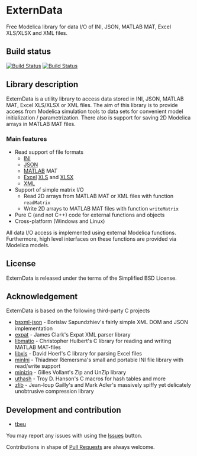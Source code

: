 # ExternData
Free Modelica library for data I/O of INI, JSON, MATLAB MAT, Excel XLS/XLSX and XML files.

## Build status
[![Build Status](https://drone.io/github.com/tbeu/ExternData/status.png)](https://drone.io/github.com/tbeu/ExternData/latest)
[![Build Status](https://travis-ci.org/tbeu/ExternData.svg?branch=master)](https://travis-ci.org/tbeu/ExternData)

## Library description
ExternData is a utility library to access data stored in INI, JSON, MATLAB MAT, Excel XLS/XLSX or XML files.
The aim of this library is to provide access from Modelica simulation tools to data sets
for convenient model initialization / parametrization.
There also is support for saving 2D Modelica arrays in MATLAB MAT files.

### Main features
* Read support of file formats
  * [INI](https://en.wikipedia.org/wiki/INI_file)
  * [JSON](https://en.wikipedia.org/wiki/JSON)
  * [MATLAB](https://en.wikipedia.org/wiki/MATLAB) MAT
  * [Excel](https://en.wikipedia.org/wiki/Microsoft_Excel) [XLS](https://en.wikipedia.org/wiki/Microsoft_Excel#Binary) and [XLSX](https://en.wikipedia.org/wiki/Microsoft_Excel#XML_Spreadsheet)
  * [XML](https://en.wikipedia.org/wiki/XML)
* Support of simple matrix I/O
  * Read 2D arrays from MATLAB MAT or XML files with function `readMatrix`
  * Write 2D arrays to MATLAB MAT files with function `writeMatrix`
* Pure C (and not C++) code for external functions and objects
* Cross-platform (Windows and Linux)

All data I/O access is implemented using external Modelica functions. Furthermore, high level interfaces
on these functions are provided via Modelica models.

## License
ExternData is released under the terms of the Simplified BSD License.

## Acknowledgement
ExternData is based on the following third-party C projects
* [bsxml-json](https://github.com/bsapundzhiev/bsxml-json) -
Borislav Sapundzhiev's fairly simple XML DOM and JSON implementation
* [expat](http://sourceforge.net/projects/expat) -
James Clark's Expat XML parser library
* [libmatio](http://sourceforge.net/projects/matio) -
Christopher Hulbert's C library for reading and writing MATLAB MAT-files
* [libxls](http://sourceforge.net/projects/libxls) -
David Hoerl's C library for parsing Excel files
* [minIni](https://github.com/compuphase/minIni) -
Thiadmer Riemersma's small and portable INI file library with read/write support
* [minizip](http://www.winimage.com/zLibDll/minizip.html) -
Gilles Vollant's Zip and UnZip library
* [uthash](https://github.com/troydhanson/uthash) -
Troy D. Hanson's C macros for hash tables and more
* [zlib](https://github.com/madler/zlib) -
Jean-loup Gailly's and Mark Adler's massively spiffy yet delicately unobtrusive compression library

## Development and contribution
* [tbeu](https://github.com/tbeu)

You may report any issues with using the [Issues](../../issues) button.

Contributions in shape of [Pull Requests](../../pulls) are always welcome.

